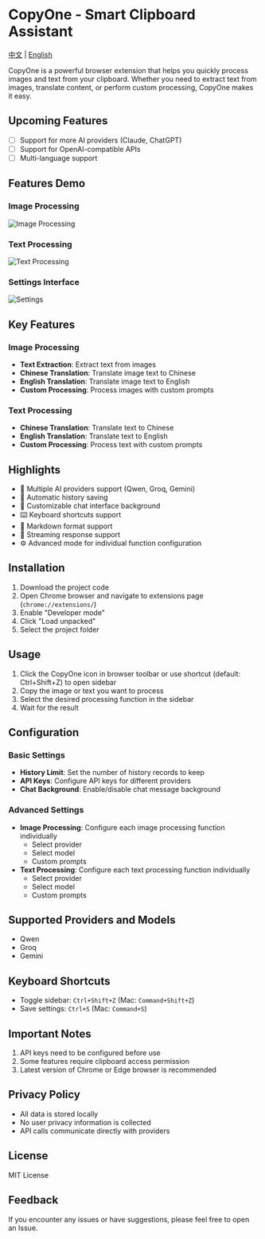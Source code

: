# CopyOne - Smart Clipboard Assistant

[中文](README.md) | [English](README_en.md)

CopyOne is a powerful browser extension that helps you quickly process images and text from your clipboard. Whether you need to extract text from images, translate content, or perform custom processing, CopyOne makes it easy.

## Upcoming Features

- [ ] Support for more AI providers (Claude, ChatGPT)
- [ ] Support for OpenAI-compatible APIs
- [ ] Multi-language support

## Features Demo

### Image Processing
![Image Processing](screenshots/图片功能展示.png)

### Text Processing
![Text Processing](screenshots/文本功能展示.png)

### Settings Interface
![Settings](screenshots/settings.png)

## Key Features

### Image Processing
- **Text Extraction**: Extract text from images
- **Chinese Translation**: Translate image text to Chinese
- **English Translation**: Translate image text to English
- **Custom Processing**: Process images with custom prompts

### Text Processing
- **Chinese Translation**: Translate text to Chinese
- **English Translation**: Translate text to English
- **Custom Processing**: Process text with custom prompts

## Highlights

- 🚀 Multiple AI providers support (Qwen, Groq, Gemini)
- 💾 Automatic history saving
- 🎨 Customizable chat interface background
- ⌨️ Keyboard shortcuts support
- 📝 Markdown format support
- 🔄 Streaming response support
- ⚙️ Advanced mode for individual function configuration

## Installation

1. Download the project code
2. Open Chrome browser and navigate to extensions page (`chrome://extensions/`)
3. Enable "Developer mode"
4. Click "Load unpacked"
5. Select the project folder

## Usage

1. Click the CopyOne icon in browser toolbar or use shortcut (default: Ctrl+Shift+Z) to open sidebar
2. Copy the image or text you want to process
3. Select the desired processing function in the sidebar
4. Wait for the result

## Configuration

### Basic Settings
- **History Limit**: Set the number of history records to keep
- **API Keys**: Configure API keys for different providers
- **Chat Background**: Enable/disable chat message background

### Advanced Settings
- **Image Processing**: Configure each image processing function individually
  - Select provider
  - Select model
  - Custom prompts
- **Text Processing**: Configure each text processing function individually
  - Select provider
  - Select model
  - Custom prompts

## Supported Providers and Models

- Qwen
- Groq
- Gemini

## Keyboard Shortcuts

- Toggle sidebar: `Ctrl+Shift+Z` (Mac: `Command+Shift+Z`)
- Save settings: `Ctrl+S` (Mac: `Command+S`)

## Important Notes

1. API keys need to be configured before use
2. Some features require clipboard access permission
3. Latest version of Chrome or Edge browser is recommended

## Privacy Policy

- All data is stored locally
- No user privacy information is collected
- API calls communicate directly with providers

## License

MIT License

## Feedback

If you encounter any issues or have suggestions, please feel free to open an Issue.